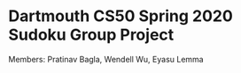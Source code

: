 # Dartmouth CS50 Spring 2020 Sudoku Group Project

Members: Pratinav Bagla, Wendell Wu, Eyasu Lemma

